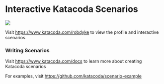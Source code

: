 # Interactive Katacoda Scenarios

[![](http://shields.katacoda.com/katacoda/robdyke/count.svg)](https://www.katacoda.com/robdyke "Get your profile on Katacoda.com")

Visit https://www.katacoda.com/robdyke to view the profile and interactive scenarios

### Writing Scenarios
Visit https://www.katacoda.com/docs to learn more about creating Katacoda scenarios

For examples, visit https://github.com/katacoda/scenario-example
